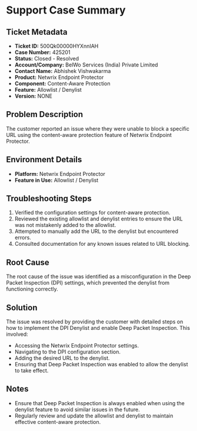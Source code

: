 # Support Case Summary

## Ticket Metadata
- **Ticket ID:** 500Qk00000HYXnnIAH
- **Case Number:** 425201
- **Status:** Closed - Resolved
- **Account/Company:** BelWo Services (India) Private Limited
- **Contact Name:** Abhishek Vishwakarma
- **Product:** Netwrix Endpoint Protector
- **Component:** Content-Aware Protection
- **Feature:** Allowlist / Denylist
- **Version:** NONE

## Problem Description
The customer reported an issue where they were unable to block a specific URL using the content-aware protection feature of Netwrix Endpoint Protector.

## Environment Details
- **Platform:** Netwrix Endpoint Protector
- **Feature in Use:** Allowlist / Denylist

## Troubleshooting Steps
1. Verified the configuration settings for content-aware protection.
2. Reviewed the existing allowlist and denylist entries to ensure the URL was not mistakenly added to the allowlist.
3. Attempted to manually add the URL to the denylist but encountered errors.
4. Consulted documentation for any known issues related to URL blocking.

## Root Cause
The root cause of the issue was identified as a misconfiguration in the Deep Packet Inspection (DPI) settings, which prevented the denylist from functioning correctly.

## Solution
The issue was resolved by providing the customer with detailed steps on how to implement the DPI Denylist and enable Deep Packet Inspection. This involved:
- Accessing the Netwrix Endpoint Protector settings.
- Navigating to the DPI configuration section.
- Adding the desired URL to the denylist.
- Ensuring that Deep Packet Inspection was enabled to allow the denylist to take effect.

## Notes
- Ensure that Deep Packet Inspection is always enabled when using the denylist feature to avoid similar issues in the future.
- Regularly review and update the allowlist and denylist to maintain effective content-aware protection.